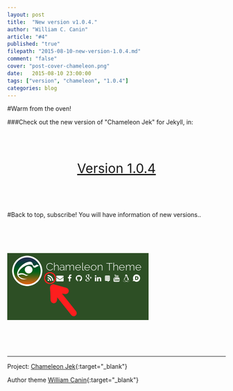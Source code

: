 ```yaml
---
layout: post
title:  "New version v1.0.4."
author: "William C. Canin"
article: "#4"
published: "true"
filepath: "2015-08-10-new-version-1.0.4.md"
comment: "false"
cover: "post-cover-chameleon.png"
date:   2015-08-10 23:00:00
tags: ["version", "chameleon", "1.0.4"]
categories: blog
---
```

#Warm from the oven!

###Check out the new version of "Chameleon Jek" for Jekyll, in:

<div class="centered" style="text-align:center; margin: 80px 0px;">
    <a href="https://github.com/williamcanin/chameleon-jek/releases/tag/v1.0.4" target="_blank" alt="Download of Chamelen Theme via Github" class="btn btn-primary btn-success" style="font-size: 30px;"><span class="fa fa-github"></span>
         Version 1.0.4
</a>
</div>

#Back to top, subscribe! You will have information of new versions..

<div class="centered" style="margin: 80px 0px;">
    <img class="img-responsive center-block" src="https://raw.githubusercontent.com/williamcanin/chameleon-jek/master/assets/images/posts/rss-feed.png" alt="See how to apply">
</div>



-----

Project: [Chameleon Jek][ctj]{:target="_blank"}

Author theme [William Canin][Author]{:target="_blank"}

[ctj]: https://github.com/williamcanin/chameleon-jek

[Author]: http://williamcanin.com